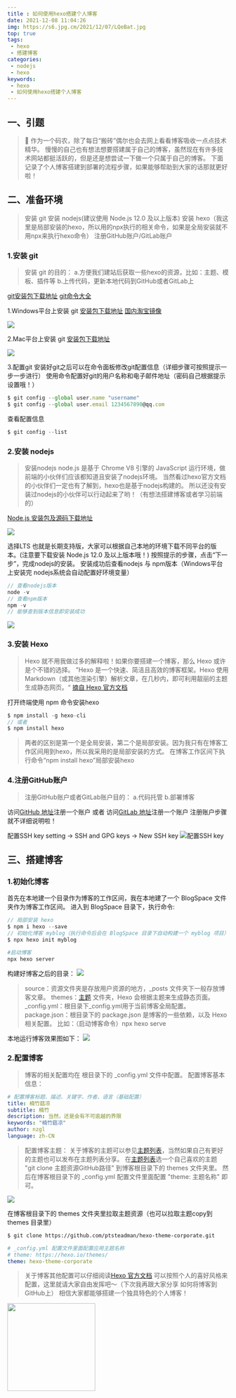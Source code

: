 ```yaml
---
title : 如何使用hexo搭建个人博客
date: 2021-12-08 11:04:26
img: https://s6.jpg.cm/2021/12/07/LQeBat.jpg
top: true
tags:
 - hexo
 - 搭建博客
categories: 
 - nodejs
 - hexo
keywords:
 - hexo
 - 如何使用hexo搭建个人博客
---
```

## 一、引题
> 🎯 作为一个码农，除了每日“搬砖”偶尔也会去网上看看博客吸收一点点技术精华。
> 慢慢的自己也有想法想要搭建属于自己的博客，虽然现在有许多技术网站都挺活跃的，但是还是想尝试一下做一个只属于自己的博客。
> 下面记录了个人博客搭建到部署的流程步骤，如果能够帮助到大家的话那就更好啦！

## 二、准备环境
> 安装 git 
> 安装 nodejs(建议使用 Node.js 12.0 及以上版本)
> 安装 hexo（我这里是局部安装的hexo，所以用的npx执行的相关命令，如果是全局安装就不用npx来执行hexo命令）
> 注册GitHub账户/GitLab账户

### 1.安装 git 
> 安装 git 的目的：
> a.方便我们建站后获取一些hexo的资源，比如：主题、模板、插件等
> b.上传代码，更新本地代码到GitHub或者GitLab上

[git安装包下载地址](http://git-scm.com/downloads)
[git命令大全](http://git-scm.com/docs)

1.Windows平台上安装 git
[安装包下载地址](https://gitforwindows.org/)
[国内淘宝镜像](https://npm.taobao.org/mirrors/git-for-windows/)

![](./git01.jpg)

2.Mac平台上安装 git
[安装包下载地址](http://sourceforge.net/projects/git-osx-installer/)

![](./git02.jpg)

3.配置git
安装好git之后可以在命令面板修改git配置信息（详细步骤可按照提示一步一步进行）
使用命令配置好git的用户名称和电子邮件地址（密码自己根据提示设置哦！）
```js
$ git config --global user.name "username"
$ git config --global user.email 1234567890@qq.com
```
查看配置信息
```js
$ git config --list
```

### 2.安装 nodejs
> 安装nodejs
> node.js 是基于 Chrome V8 引擎的 JavaScript 运行环境，做前端的小伙伴们应该都知道且安装了nodejs环境。
> 当然看过hexo官方文档的小伙伴们一定也有了解到，hexo也是基于nodejs构建的。
> 所以还没有安装过nodejs的小伙伴可以行动起来了哟！（有想法搭建博客或者学习前端的）

[Node.js 安装包及源码下载地址](https://nodejs.org/en/download/)

![](./nodejs01.jpg)

选择LTS 也就是长期支持版，大家可以根据自己本地的环境下载不同平台的版本。(注意要下载安装 Node.js 12.0 及以上版本哦！)
按照提示的步骤，点击“下一步”，完成nodejs的安装。
安装成功后查看nodejs 与 npm版本（Windows平台上安装完 nodejs系统会自动配置好环境变量）
```js
// 查看nodejs版本
node -v
// 查看npm版本
npm -v
// 能够查到版本信息即安装成功
```
![](./nodejs02.jpg)

### 3.安装 Hexo
> Hexo 就不用我做过多的解释啦！如果你要搭建一个博客，那么 Hexo 或许是个不错的选择。
> ”Hexo 是一个快速、简洁且高效的博客框架。Hexo 使用 Markdown（或其他渲染引擎）解析文章，在几秒内，即可利用靓丽的主题生成静态网页。“
> [摘自 Hexo 官方文档](https://hexo.io/zh-cn/docs/)

打开终端使用 npm 命令安装hexo
```js
$ npm install -g hexo-cli
// 或者
$ npm install hexo
```
> 两者的区别是第一个是全局安装，第二个是局部安装。因为我只有在博客工作区间用到hexo，所以我采用的是局部安装的方式。
> 在博客工作区间下执行命令“npm install hexo”局部安装hexo

### 4.注册GitHub账户
> 注册GitHub账户或者GitLab账户目的：
> a.代码托管
> b.部署博客

访问[GitHub 地址](https://github.com/)注册一个账户
或者
访问[GitLab 地址](https://about.gitlab.com/)注册一个账户
注册账户步骤就不详细说明啦！

配置SSH key
setting -> SSH and GPG keys -> New SSH key
![配置SSH key](./ssh.jpg)


## 三、搭建博客
### 1.初始化博客

首先在本地建一个目录作为博客的工作区间，我在本地建了一个 BlogSpace 文件夹作为博客工作区间。
进入到 BlogSpace 目录下，执行命令:
```js
// 局部安装 hexo
$ npm i hexo --save
// 初始化博客 myblog（执行命令后会在 BlogSpace 目录下自动构建一个 myblog 项目）
$ npx hexo init myblog
```

```bash
#启动博客
npx hexo server
```

构建好博客之后的目录：
![](./myblog01.jpg)

> source：资源文件夹是存放用户资源的地方，_posts 文件夹下一般存放博客文章。
> themes：[主题](https://hexo.io/zh-cn/docs/themes) 文件夹，Hexo 会根据主题来生成静态页面。
> _config.yml：根目录下_config.yml用于当前博客全局配置。
> package.json：根目录下的 package.json 是博客的一些依赖，以及 Hexo 相关配置。
> 比如：（启动博客命令）npx hexo serve

本地运行博客效果图如下：
![](./hexo.jpg)

### 2.配置博客
> 博客的相关配置均在 根目录下的 _config.yml 文件中配置。
> 配置博客基本信息：

```yml
# 配置博客标题、描述、关键字、作者、语言（基础配置）
title: 楠竹菇凉
subtitle: 楠竹
description: 当然，还是会有不可逾越的界限
keywords: "楠竹菇凉"
author: nzgl
language: zh-CN
```

> 配置博客主题：
> 关于博客的主题可以参见[主题列表](https://hexo.io/themes/)，当然如果自己有更好的主题也可以发布在主题列表分享。
> 在[主题列表](https://hexo.io/themes/)选一个自己喜欢的主题 "git clone 主题资源GitHub路径" 到博客根目录下的 themes 文件夹里。
> 然后在博客根目录下的 _config.yml 配置文件里面配置 "theme: 主题名称" 即可。

![](./themes.jpg)

在博客根目录下的 themes 文件夹里拉取主题资源（也可以拉取主题copy到 themes 目录里）
```bash
$ git clone https://github.com/ptsteadman/hexo-theme-corporate.git
```

```yml
# _config.yml 配置文件里面配置应用主题名称
# theme: https://hexo.io/themes/
theme: hexo-theme-corporate
```

> 关于博客其他配置可以仔细阅读[Hexo 官方文档](https://hexo.io/zh-cn/docs/)
> 可以按照个人的喜好风格来配置，这里就请大家自由发挥吧～（下次我再跟大家分享 如何将博客到GitHub上）
> 相信大家都能够搭建一个独具特色的个人博客！

<img src="https://s6.jpg.cm/2021/12/08/LdjSpC.jpg" width="200px"/>

